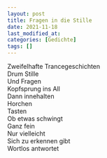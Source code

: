 ```yaml
---
layout: post
title: Fragen in die Stille
date: 2021-11-18
last_modified_at:
categories: [Gedichte]
tags: []
---
```


Zweifelhafte Trancegeschichten  
Drum Stille  
Und Fragen  
Kopfsprung ins All  
Dann innehalten  
Horchen  
Tasten  
Ob etwas schwingt  
Ganz fein  
Nur vielleicht  
Sich zu erkennen gibt  
Wortlos antwortet
